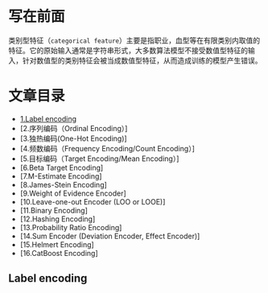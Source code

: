 # 写在前面
类别型特征（`categorical feature`）主要是指职业，血型等在有限类别内取值的特征。它的原始输入通常是字符串形式，大多数算法模型不接受数值型特征的输入，针对数值型的类别特征会被当成数值型特征，从而造成训练的模型产生错误。
# 文章目录
* [1.Label&nbsp;encoding](#Label&nbsp;encoding)  
* [2.序列编码（Ordinal Encoding）]
* [3.独热编码(One-Hot Encoding)]
* [4.频数编码（Frequency Encoding/Count Encoding）]
* [5.目标编码（Target Encoding/Mean Encoding）]
* [6.Beta Target Encoding]
* [7.M-Estimate Encoding]
* [8.James-Stein Encoding]
* [9.Weight of Evidence Encoder]
* [10.Leave-one-out Encoder (LOO or LOOE)]
* [11.Binary Encoding]
* [12.Hashing Encoding]
* [13.Probability Ratio Encoding]
* [14.Sum Encoder (Deviation Encoder, Effect Encoder)]
* [15.Helmert Encoding]
* [16.CatBoost Encoding]
## Label&nbsp;encoding
